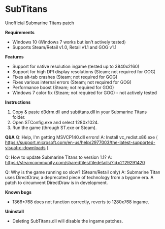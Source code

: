 # SubTitans
Unofficial Submarine Titans patch

**Requirements**
* Windows 10 (Windows 7 works but isn't actively tested)
* Supports Steam/Retail v1.0, Retail v1.1 and GOG v1.1

**Features**
* Support for native resolution ingame (tested up to 3840x2160)
* Support for high DPI display resolutions (Steam; not required for GOG)
* Fixes alt-tab crashes (Steam; not required for GOG)
* Fixes various internal errors (Steam; not required for GOG)
* Performance boost (Steam; not required for GOG)
* Windows 7 color fix (Steam; not required for GOG) - not actively tested

**Instructions**
1. Copy & paste d3drm.dll and subtitans.dll in your Submarine Titans folder.
2. Open STConfig.exe and select 1280x1024.
3. Run the game (through ST.exe or Steam).

**Q&A**
Q: Help, I'm getting MSVCP140.dll errors!
A: Install vc_redist.x86.exe ( https://support.microsoft.com/en-us/help/2977003/the-latest-supported-visual-c-downloads ).

Q: How to update Submarine Titans to version 1.1?
A: https://steamcommunity.com/sharedfiles/filedetails/?id=2129291420

Q: Why is the game running so slow? (Steam/Retail only)
A: Submarine Titan uses DirectDraw, a deprecated piece of technology from a bygone era. A patch to circumvent DirectDraw is in development.

**Known bugs**
* 1366*768 does not function correctly, reverts to 1280x768 ingame.

**Uninstall**
* Deleting SubTitans.dll will disable the ingame patches.